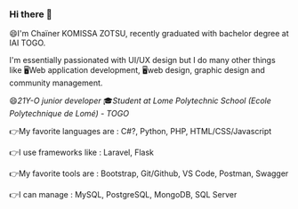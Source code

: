 ### Hi there 👋


😄I'm Chaïner KOMISSA ZOTSU, recently graduated with bachelor degree at IAI TOGO. 

I'm essentially passionated with UI/UX design but I do many other things like 🖥️Web application development, 🖥️web design, graphic design and community management.

😄*21Y-O junior developer* 
🎓*Student at Lome Polytechnic School (Ecole Polytechnique de Lomé) - TOGO*


 
👉My favorite languages are : 
C#?, Python, PHP, HTML/CSS/Javascript


👉I use frameworks like : 
Laravel, Flask


👉My favorite tools are : 
Bootstrap, Git/Github, VS Code, Postman, Swagger


👉I can manage : 
MySQL, PostgreSQL, MongoDB, SQL Server


